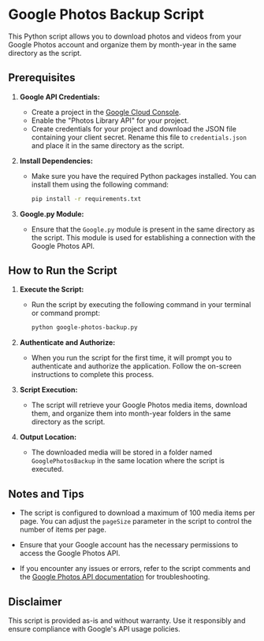 # Google Photos Backup Script

This Python script allows you to download photos and videos from your Google Photos account and organize them by month-year in the same directory as the script.

## Prerequisites

1. **Google API Credentials:**
   - Create a project in the [Google Cloud Console](https://console.cloud.google.com/).
   - Enable the "Photos Library API" for your project.
   - Create credentials for your project and download the JSON file containing your client secret. Rename this file to `credentials.json` and place it in the same directory as the script.

2. **Install Dependencies:**
   - Make sure you have the required Python packages installed. You can install them using the following command:
     ```bash
     pip install -r requirements.txt
     ```

3. **Google.py Module:**
   - Ensure that the `Google.py` module is present in the same directory as the script. This module is used for establishing a connection with the Google Photos API.

## How to Run the Script

1. **Execute the Script:**
   - Run the script by executing the following command in your terminal or command prompt:
     ```bash
     python google-photos-backup.py 
     ```

2. **Authenticate and Authorize:**
   - When you run the script for the first time, it will prompt you to authenticate and authorize the application. Follow the on-screen instructions to complete this process.

3. **Script Execution:**
   - The script will retrieve your Google Photos media items, download them, and organize them into month-year folders in the same directory as the script.

4. **Output Location:**
   - The downloaded media will be stored in a folder named `GooglePhotosBackup` in the same location where the script is executed.

## Notes and Tips

- The script is configured to download a maximum of 100 media items per page. You can adjust the `pageSize` parameter in the script to control the number of items per page.

- Ensure that your Google account has the necessary permissions to access the Google Photos API.

- If you encounter any issues or errors, refer to the script comments and the [Google Photos API documentation](https://developers.google.com/photos) for troubleshooting.

## Disclaimer

This script is provided as-is and without warranty. Use it responsibly and ensure compliance with Google's API usage policies.
